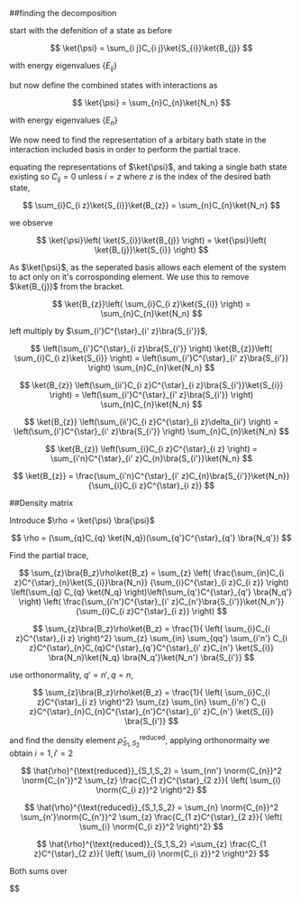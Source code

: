 ##finding the decomposition

start with the defenition of a state as before

$$
\ket{\psi} = \sum_{i j}C_{i j}\ket{S_{i}}\ket{B_{j}}
$$

with energy eigenvalues $\{ E_{ij} \}$

but now define the combined states with interactions as

$$
\ket{\psi} = \sum_{n}C_{n}\ket{N_n}
$$

with energy eigenvalues $\{ E_{n} \}$

We now need to find the representation of a arbitary bath state in the interaction included basis in order to perform the partial trace.

equating the representations of $\ket{\psi}$, and taking a single bath state existing so $C_{i j} = 0$ unless $i=z$ where $z$ is the index of the desired bath state,

$$
\sum_{i}C_{i z}\ket{S_{i}}\ket{B_{z}} = \sum_{n}C_{n}\ket{N_n}
$$

we observe

$$
\ket{\psi}\left( \ket{S_{i}}\ket{B_{j}} \right) = \ket{\psi}\left( \ket{B_{j}}\ket{S_{i}} \right)
$$

As $\ket{\psi}$, as the seperated basis allows each element of the system to act only on it's corrosponding element. We use this to remove $\ket{B_{j}}$ from the bracket.

$$
\ket{B_{z}}\left( \sum_{i}C_{i z}\ket{S_{i}} \right) = \sum_{n}C_{n}\ket{N_n}
$$

left multiply by $\sum_{i'}C^{\star}_{i' z}\bra{S_{i'}}$,

$$
\left(\sum_{i'}C^{\star}_{i z}\bra{S_{i'}} \right) \ket{B_{z}}\left( \sum_{i}C_{i z}\ket{S_{i}} \right) = \left(\sum_{i'}C^{\star}_{i' z}\bra{S_{i'}} \right) \sum_{n}C_{n}\ket{N_n}
$$

$$
\ket{B_{z}} \left(\sum_{ii'}C_{i z}C^{\star}_{i z}\bra{S_{i'}}\ket{S_{i}} \right) = \left(\sum_{i'}C^{\star}_{i' z}\bra{S_{i'}} \right) \sum_{n}C_{n}\ket{N_n}
$$

$$
\ket{B_{z}} \left(\sum_{ii'}C_{i z}C^{\star}_{i z}\delta_{ii'} \right) = \left(\sum_{i'}C^{\star}_{i' z}\bra{S_{i'}} \right) \sum_{n}C_{n}\ket{N_n}
$$

$$
\ket{B_{z}} \left(\sum_{i}C_{i z}C^{\star}_{i z} \right) = \sum_{i'n}C^{\star}_{i' z}C_{n}\bra{S_{i'}}\ket{N_n}
$$

$$
\ket{B_{z}} = \frac{\sum_{i'n}C^{\star}_{i' z}C_{n}\bra{S_{i'}}\ket{N_n}}{\sum_{i}C_{i z}C^{\star}_{i z}}
$$

##Density matrix

Introduce $\rho = \ket{\psi} \bra{\psi}$

$$
\rho = (\sum_{q}C_{q} \ket{N_q})(\sum_{q'}C^{\star}_{q'} \bra{N_q'})
$$

Find the partial trace,

$$
\sum_{z}\bra{B_z}\rho\ket{B_z} = \sum_{z} \left( \frac{\sum_{in}C_{i z}C^{\star}_{n}\ket{S_{i}}\bra{N_n}} {\sum_{i}C^{\star}_{i z}C_{i z}} \right) \left(\sum_{q} C_{q} \ket{N_q} \right)\left(\sum_{q'}C^{\star}_{q'} \bra{N_q'} \right) \left( \frac{\sum_{i'n'}C^{\star}_{i' z}C_{n'}\bra{S_{i'}}\ket{N_n'}}{\sum_{i}C_{i z}C^{\star}_{i z}} \right)
$$

$$
\sum_{z}\bra{B_z}\rho\ket{B_z} = \frac{1}{ \left( \sum_{i}C_{i z}C^{\star}_{i z} \right)^2} \sum_{z} \sum_{in} \sum_{qq'} \sum_{i'n'} C_{i z}C^{\star}_{n}C_{q}C^{\star}_{q'}C^{\star}_{i' z}C_{n'} \ket{S_{i}} \bra{N_n}\ket{N_q} \bra{N_q'}\ket{N_n'} \bra{S_{i'}}
$$

use orthonormality, $q'=n', q=n$,

$$
\sum_{z}\bra{B_z}\rho\ket{B_z} = \frac{1}{ \left( \sum_{i}C_{i z}C^{\star}_{i z} \right)^2} \sum_{z} \sum_{in} \sum_{i'n'} C_{i z}C^{\star}_{n}C_{n}C^{\star}_{n'}C^{\star}_{i' z}C_{n'} \ket{S_{i}} \bra{S_{i'}}
$$


and find the density element $\hat{\rho}^{\text{reduced}}_{S_1,S_2}$, applying orthonormaity we obtain $i=1,i'=2$

$$
\hat{\rho}^{\text{reduced}}_{S_1,S_2} = \sum_{nn'} \norm{C_{n}}^2 \norm{C_{n'}}^2 \sum_{z} \frac{C_{1 z}C^{\star}_{2 z}}{ \left( \sum_{i} \norm{C_{i z}}^2 \right)^2}   
$$

$$
\hat{\rho}^{\text{reduced}}_{S_1,S_2} = \sum_{n} \norm{C_{n}}^2 \sum_{n'}\norm{C_{n'}}^2 \sum_{z} \frac{C_{1 z}C^{\star}_{2 z}}{ \left( \sum_{i} \norm{C_{i z}}^2 \right)^2}   
$$

$$
\hat{\rho}^{\text{reduced}}_{S_1,S_2} =\sum_{z} \frac{C_{1 z}C^{\star}_{2 z}}{ \left( \sum_{i} \norm{C_{i z}}^2 \right)^2}   
$$


Both sums over













$$

